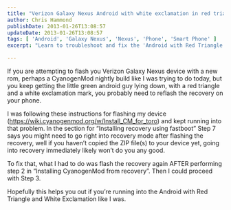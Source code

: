 ```yaml
---
title: "Verizon Galaxy Nexus Android with white exclamation in red triangle while going to recovery"
author: Chris Hammond
publishDate: 2013-01-26T13:08:57
updateDate: 2013-01-26T13:08:57
tags: [ 'Android', 'Galaxy Nexus', 'Nexus', 'Phone', 'Smart Phone' ]
excerpt: "Learn to troubleshoot and fix the 'Android with Red Triangle' issue while flashing your Verizon Galaxy Nexus with a new CyanogenMod rom."

---
```

<p>If you are attempting to flash you Verizon Galaxy Nexus device with a new rom, perhaps a CyanogenMod nightly build like I was trying to do today, but you keep getting the little green android guy lying down, with a red triangle and a white exclamation mark, you probably need to reflash the recovery on your phone.</p>  <p>I was following these instructions for flashing my device (<a title="https://wiki.cyanogenmod.org/w/Install_CM_for_toro" href="https://wiki.cyanogenmod.org/w/Install_CM_for_toro">https://wiki.cyanogenmod.org/w/Install_CM_for_toro</a>) and kept running into that problem. In the section for “Installing recovery using fastboot” Step 7 says you might need to go right into recovery mode after flashing the recovery, well if you haven’t copied the ZIP file(s) to your device yet, going into recovery immediately likely won’t do you any good.</p>  <p>To fix that, what I had to do was flash the recovery again AFTER performing step 2 in “Installing CyanogenMod from recovery”. Then I could proceed with Step 3. </p>  <p>Hopefully this helps you out if you’re running into the Android with Red Triangle and White Exclamation like I was.</p>


